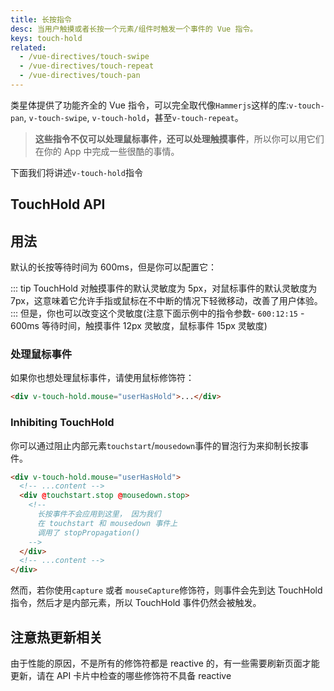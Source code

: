 ```yaml
---
title: 长按指令
desc: 当用户触摸或者长按一个元素/组件时触发一个事件的 Vue 指令。
keys: touch-hold
related:
  - /vue-directives/touch-swipe
  - /vue-directives/touch-repeat
  - /vue-directives/touch-pan
---
```

类星体提供了功能齐全的 Vue 指令，可以完全取代像`Hammerjs`这样的库:`v-touch-pan`, `v-touch-swipe`, `v-touch-hold`，甚至`v-touch-repeat`。

> **这些指令不仅可以处理鼠标事件，还可以处理触摸事件**，所以你可以用它们在你的 App 中完成一些很酷的事情。

下面我们将讲述`v-touch-hold`指令

## TouchHold API

<doc-api file="TouchHold" />

## 用法

<doc-example title="Basic" file="TouchHold/Basic" />

默认的长按等待时间为 600ms，但是你可以配置它：

<doc-example title="自定义长按等待时间" file="TouchHold/CustomTimer" />

::: tip
TouchHold 对触摸事件的默认灵敏度为 5px，对鼠标事件的默认灵敏度为 7px，这意味着它允许手指或鼠标在不中断的情况下轻微移动，改善了用户体验。
:::
但是，你也可以改变这个灵敏度(注意下面示例中的指令参数- `600:12:15` - 600ms 等待时间，触摸事件 12px 灵敏度，鼠标事件 15px 灵敏度)

<doc-example title="自定义灵敏度" file="TouchHold/CustomSensitivity" />

### 处理鼠标事件
如果你也想处理鼠标事件，请使用鼠标修饰符：

```html
<div v-touch-hold.mouse="userHasHold">...</div>
```

### Inhibiting TouchHold

你可以通过阻止内部元素`touchstart`/`mousedown`事件的冒泡行为来抑制长按事件。

```html
<div v-touch-hold.mouse="userHasHold">
  <!-- ...content -->
  <div @touchstart.stop @mousedown.stop>
    <!--
      长按事件不会应用到这里， 因为我们
      在 touchstart 和 mousedown 事件上
      调用了 stopPropagation()
    -->
  </div>
  <!-- ...content -->
</div>
```
然而，若你使用`capture` 或者 `mouseCapture`修饰符，则事件会先到达 TouchHold 指令，然后才是内部元素，所以 TouchHold 事件仍然会被触发。

## 注意热更新相关
由于性能的原因，不是所有的修饰符都是 reactive 的，有一些需要刷新页面才能更新，请在 API 卡片中检查的哪些修饰符不具备 reactive
